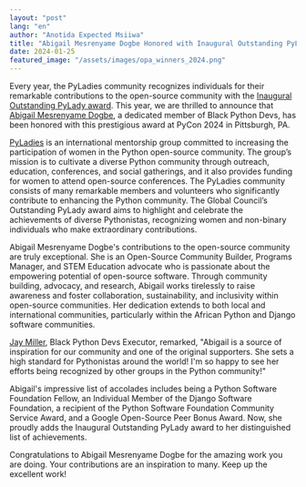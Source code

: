 ```yaml
---
layout: "post"
lang: "en"
author: "Anotida Expected Msiiwa"
title: "Abigail Mesrenyame Dogbe Honored with Inaugural Outstanding PyLady Award"
date: 2024-01-25
featured_image: "/assets/images/opa_winners_2024.png"
---
```


Every year, the PyLadies community recognizes individuals for their remarkable contributions to the open-source community with the [Inaugural Outstanding PyLady award](https://kit.pyladies.com/en/latest/global/award.html). This year, we are thrilled to announce that [Abigail Mesrenyame Dogbe](https://mesrenyamedogbe.hashnode.dev), a dedicated member of Black Python Devs, has been honored with this prestigious award at PyCon 2024 in Pittsburgh, PA.

[PyLadies](https://pyladies.com/) is an international mentorship group committed to increasing the participation of women in the Python open-source community. The group’s mission is to cultivate a diverse Python community through outreach, education, conferences, and social gatherings, and it also provides funding for women to attend open-source conferences. The PyLadies community consists of many remarkable members and volunteers who significantly contribute to enhancing the Python community. The Global Council’s Outstanding PyLady award aims to highlight and celebrate the achievements of diverse Pythonistas, recognizing women and non-binary individuals who make extraordinary contributions.

Abigail Mesrenyame Dogbe's contributions to the open-source community are truly exceptional. She is an Open-Source Community Builder, Programs Manager, and STEM Education advocate who is passionate about the empowering potential of open-source software. Through community building, advocacy, and research, Abigail works tirelessly to raise awareness and foster collaboration, sustainability, and inclusivity within open-source communities. Her dedication extends to both local and international communities, particularly within the African Python and Django software communities.

[Jay Miller](https://kjaymiller.com/), Black Python Devs Executor, remarked, "Abigail is a source of inspiration for our community and one of the original supporters. She sets a high standard for Pythonistas around the world! I'm so happy to see her efforts being recognized by other groups in the Python community!"

Abigail's impressive list of accolades includes being a Python Software Foundation Fellow, an Individual Member of the Django Software Foundation, a recipient of the Python Software Foundation Community Service Award, and a Google Open-Source Peer Bonus Award. Now, she proudly adds the Inaugural Outstanding PyLady award to her distinguished list of achievements.

Congratulations to Abigail Mesrenyame Dogbe for the amazing work you are doing. Your contributions are an inspiration to many. Keep up the excellent work!
